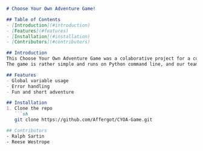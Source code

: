 ```markdown
# Choose Your Own Adventure Game!

## Table of Contents
- [Introduction](#introduction)
- [Features](#features)
- [Installation](#installation)
- [Contributors](#contributors)

## Introduction
This Choose Your Own Adventure Game was a colaborative project for a college class. The goal was to be able to work with a teamate to share and work on code remotely.
The game is rather simple and runs on Python command line, and our team of two scored extra marks for creativity and clean code.

## Features
- Global variable usage
- Error handling
- Fun and short adventure

## Installation
1. Clone the repo
   ```sh
   git clone https://github.com/Affergot/CYOA-Game.git

## Contributors
- Ralph Sartin
- Reese Westrope
